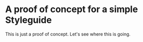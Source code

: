 # A proof of concept for a simple Styleguide

This is just a proof of concept. Let's see where this is going.
